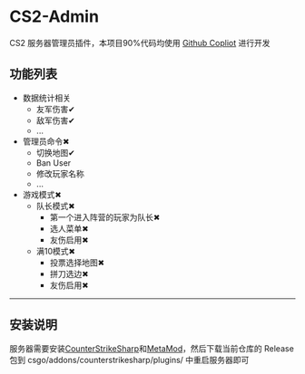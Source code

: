 CS2-Admin
====
CS2 服务器管理员插件，本项目90%代码均使用 [Github Copliot](https://github.com/features/copilot) 进行开发


功能列表
----
* 数据统计相关
  * 友军伤害✔
  * 敌军伤害✔
  * ...
* 管理员命令✖
  * 切换地图✔
  * Ban User
  * 修改玩家名称
  * ...
* 游戏模式✖
  * 队长模式✖
    * 第一个进入阵营的玩家为队长✖
    * 选人菜单✖
    * 友伤启用✖
  * 满10模式✖
    * 投票选择地图✖
    * 拼刀选边✖
    * 友伤启用✖

----

安装说明
----
服务器需要安装[CounterStrikeSharp](https://github.com/roflmuffin/CounterStrikeSharp/releases/latest)和[MetaMod](https://www.sourcemm.net/downloads.php/?branch=master)，然后下载当前仓库的 Release 包到 csgo/addons/counterstrikesharp/plugins/ 中重启服务器即可
